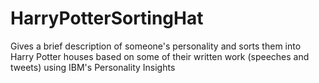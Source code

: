 # HarryPotterSortingHat
Gives a brief description of someone's personality and sorts them into Harry Potter houses based on some of their written work (speeches and tweets) using IBM's Personality Insights
